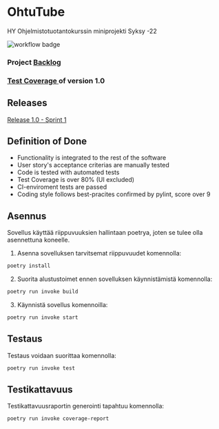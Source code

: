 # OhtuTube
HY Ohjelmistotuotantokurssin miniprojekti Syksy -22

![workflow badge](https://github.com/smannist/ohtuvarasto/workflows/CI/badge.svg)

### Project [Backlog](https://docs.google.com/spreadsheets/d/10WoYOFuoc0nGcKmTAKLrLbm1TYcGsJvkDpc3olPwmWM/edit?usp=sharing)

### [Test Coverage ](https://github.com/JanneKarki/OhtuTube/blob/main/documents/coverage_28_11.png)of version 1.0

## Releases
[Release 1.0 - Sprint 1](https://github.com/JanneKarki/OhtuTube/releases/tag/Sprint1)

## Definition of Done
- Functionality is integrated to the rest of the software
- User story's acceptance criterias are manually tested
- Code is tested with automated tests
- Test Coverage is over 80% (UI excluded)
- CI-enviroment tests are passed
- Coding style follows best-pracites confirmed by pylint, score over 9

## Asennus

Sovellus käyttää riippuvuuksien hallintaan poetrya, joten se tulee olla asennettuna koneelle.

1. Asenna sovelluksen tarvitsemat riippuvuudet komennolla:
```bash
poetry install
```
2. Suorita alustustoimet ennen sovelluksen käynnistämistä komennolla:
```bash
poetry run invoke build
```
3. Käynnistä sovellus komennoilla:

```bash
poetry run invoke start
```

## Testaus
Testaus voidaan suorittaa komennolla:

```bash
poetry run invoke test
```

## Testikattavuus
Testikattavuusraportin generointi tapahtuu komennolla:

```bash
poetry run invoke coverage-report
```


